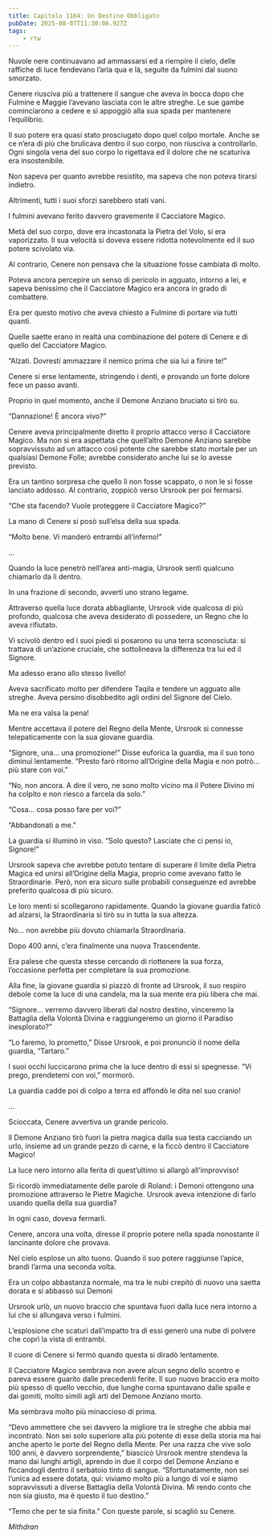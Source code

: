 ```yaml
---
title: Capitolo 1164: Un Destino Obbligato
pubDate: 2025-08-07T11:30:06.927Z
tags:
    - rtw
---
```













Nuvole nere continuavano ad ammassarsi ed a riempire il cielo, delle raffiche di luce fendevano l’aria qua e là, seguite da fulmini dal suono smorzato.






Cenere riusciva più a trattenere il sangue che aveva in bocca dopo che Fulmine e Maggie l’avevano lasciata con le altre streghe. Le sue gambe cominciarono a cedere e si appoggiò alla sua spada per mantenere l’equilibrio.






Il suo potere era quasi stato prosciugato dopo quel colpo mortale. Anche se ce n’era di più che brulicava dentro il suo corpo, non riusciva a controllarlo. Ogni singola vena del suo corpo lo rigettava ed il dolore che ne scaturiva era insostenibile.






Non sapeva per quanto avrebbe resistito, ma sapeva che non poteva tirarsi indietro.






Altrimenti, tutti i suoi sforzi sarebbero stati vani.






I fulmini avevano ferito davvero gravemente il Cacciatore Magico.






Metà del suo corpo, dove era incastonata la Pietra del Volo, si era vaporizzato. Il sua velocità si doveva essere ridotta notevolmente ed il suo potere scivolato via.






Al contrario, Cenere non pensava che la situazione fosse cambiata di molto.






Poteva ancora percepire un senso di pericolo in agguato, intorno a lei, e sapeva benissimo che il Cacciatore Magico era ancora in grado di combattere.






Era per questo motivo che aveva chiesto a Fulmine di portare via tutti quanti.






Quelle saette erano in realtà una combinazione del potere di Cenere e di quello del Cacciatore Magico.






“Alzati. Dovresti ammazzare il nemico prima che sia lui a finire te!”






Cenere si erse lentamente, stringendo i denti, e provando un forte dolore fece un passo avanti.






Proprio in quel momento, anche il Demone Anziano bruciato si tirò su.






“Dannazione! È ancora vivo?”






Cenere aveva principalmente diretto il proprio attacco verso il Cacciatore Magico. Ma non si era aspettata che quell’altro Demone Anziano sarebbe sopravvissuto ad un attacco così potente che sarebbe stato mortale per un qualsiasi Demone Folle; avrebbe considerato anche lui se lo avesse previsto.






Era un tantino sorpresa che quello lì non fosse scappato, o non le si fosse lanciato addosso. Al contrario, zoppicò verso Ursrook per poi fermarsi.






“Che sta facendo? Vuole proteggere il Cacciatore Magico?”






La mano di Cenere si posò sull’elsa della sua spada.






“Molto bene. Vi manderò entrambi all’inferno!”






…






Quando la luce penetrò nell’area anti-magia, Ursrook sentì qualcuno chiamarlo da lì dentro.






In una frazione di secondo, avvertì uno strano legame.






Attraverso quella luce dorata abbagliante, Ursrook vide qualcosa di più profondo, qualcosa che aveva desiderato di possedere, un Regno che lo aveva rifiutato.






Vi scivolò dentro ed i suoi piedi si posarono su una terra sconosciuta: si trattava di un’azione cruciale, che sottolineava la differenza tra lui ed il Signore.






Ma adesso erano allo stesso livello!






Aveva sacrificato molto per difendere Taqila e tendere un agguato alle streghe. Aveva persino disobbedito agli ordini del Signore del Cielo.






Ma ne era valsa la pena!






Mentre accettava il potere del Regno della Mente, Ursrook si connesse telepaticamente con la sua giovane guardia.






“Signore, una… una promozione!” Disse euforica la guardia, ma il suo tono diminuì lentamente. “Presto farò ritorno all’Origine della Magia e non potrò… più stare con voi.”






“No, non ancora. A dire il vero, ne sono molto vicino ma il Potere Divino mi ha colpito e non riesco a farcela da solo.”






“Cosa… cosa posso fare per voi?”






“Abbandonati a me.”






La guardia si illuminò in viso. “Solo questo? Lasciate che ci pensi io, Signore!”






Ursrook sapeva che avrebbe potuto tentare di superare il limite della Pietra Magica ed unirsi all’Origine della Magia, proprio come avevano fatto le Straordinarie. Però, non era sicuro sulle probabili conseguenze ed avrebbe preferito qualcosa di più sicuro.






Le loro menti si scollegarono rapidamente. Quando la giovane guardia faticò ad alzarsi, la Straordinaria si tirò su in tutta la sua altezza.






No… non avrebbe più dovuto chiamarla Straordinaria.






Dopo 400 anni, c’era finalmente una nuova Trascendente.






Era palese che questa stesse cercando di riottenere la sua forza, l’occasione perfetta per completare la sua promozione.






Alla fine, la giovane guardia si piazzò di fronte ad Ursrook, il suo respiro debole come la luce di una candela, ma la sua mente era più libera che mai.






“Signore… verremo davvero liberati dal nostro destino, vinceremo la Battaglia della Volontà Divina e raggiungeremo un giorno il Paradiso inesplorato?”






“Lo faremo, lo prometto,” Disse Ursrook, e poi pronunciò il nome della guardia, “Tartaro.”






I suoi occhi luccicarono prima che la luce dentro di essi si spegnesse. “Vi prego, prendetemi con voi,” mormorò.






La guardia cadde poi di colpo a terra ed affondò le dita nel suo cranio!






…






Scioccata, Cenere avvertiva un grande pericolo.






Il Demone Anziano tirò fuori la pietra magica dalla sua testa cacciando un urlo, insieme ad un grande pezzo di carne, e la ficcò dentro il Cacciatore Magico!






La luce nero intorno alla ferita di quest’ultimo si allargò all’improvviso!






Si ricordò immediatamente delle parole di Roland: i Demoni ottengono una promozione attraverso le Pietre Magiche. Ursrook aveva intenzione di farlo usando quella della sua guardia?






In ogni caso, doveva fermarli.






Cenere, ancora una volta, diresse il proprio potere nella spada nonostante il lancinante dolore che provava.






Nel cielo esplose un alto tuono. Quando il suo potere raggiunse l’apice, brandì l’arma una seconda volta.






Era un colpo abbastanza normale, ma tra le nubi crepitò di nuovo una saetta dorata e si abbassò sui Demoni






Ursrook urlò, un nuovo braccio che spuntava fuori dalla luce nera intorno a lui che si allungava verso i fulmini.






L’esplosione che scaturì dall’impatto tra di essi generò una nube di polvere che coprì la vista di entrambi.






Il cuore di Cenere si fermò quando questa si diradò lentamente.






Il Cacciatore Magico sembrava non avere alcun segno dello scontro e pareva essere guarito dalle precedenti ferite. Il suo nuovo braccio era molto più spesso di quello vecchio, due lunghe corna spuntavano dalle spalle e dai gomiti, molto simili agli arti del Demone Anziano morto.






Ma sembrava molto più minaccioso di prima.






“Devo ammettere che sei davvero la migliore tra le streghe che abbia mai incontrato. Non sei solo superiore alla più potente di esse della storia ma hai anche aperto le porte del Regno della Mente. Per una razza che vive solo 100 anni, è davvero sorprendente,” biascicò Ursrook mentre stendeva la mano dai lunghi artigli, aprendo in due il corpo del Demone Anziano e ficcandogli dentro il serbatoio tinto di sangue. “Sfortunatamente, non sei l’unica ad essere dotata, qui: viviamo molto più a lungo di voi e siamo sopravvissuti a diverse Battaglia della Volontà Divina. Mi rendo conto che non sia giusto, ma è questo il tuo destino.”






“Temo che per te sia finita.” Con queste parole, si scagliò su Cenere.






<em>Mithdran</em>


                                


                                



